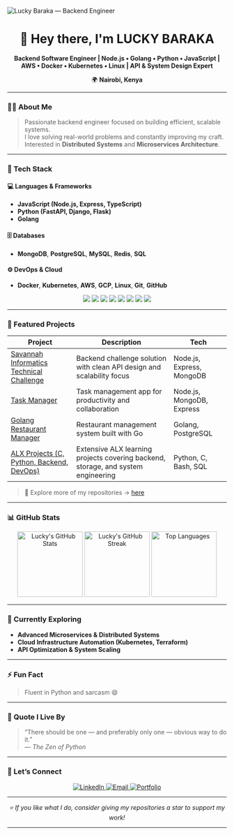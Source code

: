 <!-- Profile Banner (you can replace the URL with your own custom banner later) -->
![Lucky Baraka — Backend Engineer](https://img.shields.io/badge/Backend%20Engineer-%2312100E.svg?&style=for-the-badge&logo=github&logoColor=white)

<h1 align="center">👋 Hey there, I'm LUCKY BARAKA</h1>

<p align="center">
  <b>Backend Software Engineer | Node.js • Golang • Python • JavaScript | AWS • Docker • Kubernetes • Linux | API & System Design Expert</b>
</p>

<p align="center">
  🌍 <b>Nairobi, Kenya</b>  
</p>

---

### 👨‍💻 About Me

> Passionate backend engineer focused on building efficient, scalable systems.  
> I love solving real-world problems and constantly improving my craft.  
> Interested in **Distributed Systems** and **Microservices Architecture**.

---

### 🧠 Tech Stack

#### 💻 Languages & Frameworks
- **JavaScript (Node.js, Express, TypeScript)**
- **Python (FastAPI, Django, Flask)**
- **Golang**

#### 🗄️ Databases
- **MongoDB**, **PostgreSQL**, **MySQL**, **Redis**, **SQL**

#### ⚙️ DevOps & Cloud
- **Docker**, **Kubernetes**, **AWS**, **GCP**, **Linux**, **Git**, **GitHub**

<p align="center">
  <img src="https://img.shields.io/badge/Node.js-43853D?style=for-the-badge&logo=node.js&logoColor=white" />
  <img src="https://img.shields.io/badge/Python-3670A0?style=for-the-badge&logo=python&logoColor=ffdd54" />
  <img src="https://img.shields.io/badge/Golang-00ADD8?style=for-the-badge&logo=go&logoColor=white" />
  <img src="https://img.shields.io/badge/MongoDB-4EA94B?style=for-the-badge&logo=mongodb&logoColor=white" />
  <img src="https://img.shields.io/badge/PostgreSQL-316192?style=for-the-badge&logo=postgresql&logoColor=white" />
  <img src="https://img.shields.io/badge/AWS-FF9900?style=for-the-badge&logo=amazon-aws&logoColor=white" />
  <img src="https://img.shields.io/badge/Docker-2496ED?style=for-the-badge&logo=docker&logoColor=white" />
  <img src="https://img.shields.io/badge/Kubernetes-326CE5?style=for-the-badge&logo=kubernetes&logoColor=white" />
</p>

---

### 🚀 Featured Projects

| Project | Description | Tech |
|----------|--------------|------|
| [Savannah Informatics Technical Challenge](https://github.com/Lucky123-cloud/savannah-informatics-technical-challenge) | Backend challenge solution with clean API design and scalability focus | Node.js, Express, MongoDB |
| [Task Manager](https://github.com/Lucky123-cloud/Task-manager) | Task management app for productivity and collaboration | Node.js, MongoDB, Express |
| [Golang Restaurant Manager](https://github.com/Lucky123-cloud/golang/tree/master/golang-restaurant-manag) | Restaurant management system built with Go | Golang, PostgreSQL |
| [ALX Projects (C, Python, Backend, DevOps)](https://github.com/Lucky123-cloud/alx-higher_level_programming) | Extensive ALX learning projects covering backend, storage, and system engineering | Python, C, Bash, SQL |

> 🧩 Explore more of my repositories → [here](https://github.com/Lucky123-cloud?tab=repositories)

---

### 📊 GitHub Stats

<p align="center">
  <img src="https://github-readme-stats.vercel.app/api?username=Lucky123-cloud&show_icons=true&theme=tokyonight" alt="Lucky's GitHub Stats" height="150" />
  <img src="https://github-readme-streak-stats.herokuapp.com/?user=Lucky123-cloud&theme=tokyonight" alt="Lucky's GitHub Streak" height="150" />
  <img src="https://github-readme-stats.vercel.app/api/top-langs/?username=Lucky123-cloud&layout=compact&theme=tokyonight" alt="Top Languages" height="150" />
</p>

---

### 🌱 Currently Exploring
- **Advanced Microservices & Distributed Systems**
- **Cloud Infrastructure Automation (Kubernetes, Terraform)**
- **API Optimization & System Scaling**

---

### ⚡ Fun Fact
> Fluent in Python and sarcasm 😄

---

### 💬 Quote I Live By
> “There should be one — and preferably only one — obvious way to do it.”  
> — *The Zen of Python*

---

### 🤝 Let’s Connect

<p align="center">
  <a href="https://www.linkedin.com/in/lucky-baraka/">
    <img src="https://img.shields.io/badge/LinkedIn-0077B5?style=for-the-badge&logo=linkedin&logoColor=white" alt="LinkedIn"/>
  </a>
  <a href="mailto:luckybaraka21@gmail.com">
    <img src="https://img.shields.io/badge/Email-D14836?style=for-the-badge&logo=gmail&logoColor=white" alt="Email"/>
  </a>
  <a href="https://lucky123-cloud.github.io/Lucky-s_Porfolio/">
    <img src="https://img.shields.io/badge/Portfolio-000000?style=for-the-badge&logo=github&logoColor=white" alt="Portfolio"/>
  </a>
</p>

---

<p align="center">
  <i>⭐ If you like what I do, consider giving my repositories a star to support my work!</i>
</p>

---
